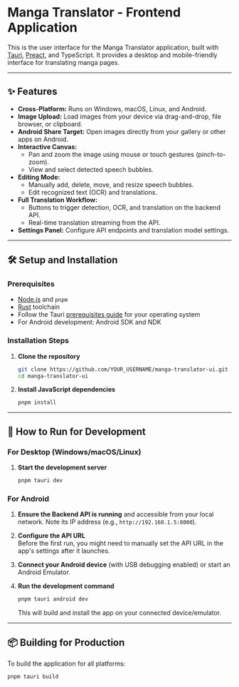 # Manga Translator - Frontend Application

This is the user interface for the Manga Translator application, built with [Tauri](https://tauri.app/), [Preact](https://preactjs.com/), and TypeScript. It provides a desktop and mobile-friendly interface for translating manga pages.

---

## ✨ Features

- **Cross-Platform:** Runs on Windows, macOS, Linux, and Android.
- **Image Upload:** Load images from your device via drag-and-drop, file browser, or clipboard.
- **Android Share Target:** Open images directly from your gallery or other apps on Android.
- **Interactive Canvas:**
  - Pan and zoom the image using mouse or touch gestures (pinch-to-zoom).
  - View and select detected speech bubbles.
- **Editing Mode:**
  - Manually add, delete, move, and resize speech bubbles.
  - Edit recognized text (OCR) and translations.
- **Full Translation Workflow:**
  - Buttons to trigger detection, OCR, and translation on the backend API.
  - Real-time translation streaming from the API.
- **Settings Panel:** Configure API endpoints and translation model settings.

---

## 🛠️ Setup and Installation

### Prerequisites

- [Node.js](https://nodejs.org/) and `pnpm`
- [Rust](https://www.rust-lang.org/tools/install) toolchain
- Follow the Tauri [prerequisites guide](https://tauri.app/v2/guides/getting-started/prerequisites) for your operating system
- For Android development: Android SDK and NDK

### Installation Steps

1. **Clone the repository**

   ```bash
   git clone https://github.com/YOUR_USERNAME/manga-translator-ui.git
   cd manga-translator-ui
   ```

2. **Install JavaScript dependencies**
   ```bash
   pnpm install
   ```

---

## 🚀 How to Run for Development

### For Desktop (Windows/macOS/Linux)

1. **Start the development server**
   ```bash
   pnpm tauri dev
   ```

### For Android

1. **Ensure the Backend API is running** and accessible from your local network. Note its IP address (e.g., `http://192.168.1.5:8000`).

2. **Configure the API URL**  
   Before the first run, you might need to manually set the API URL in the app's settings after it launches.

3. **Connect your Android device** (with USB debugging enabled) or start an Android Emulator.

4. **Run the development command**
   ```bash
   pnpm tauri android dev
   ```
   This will build and install the app on your connected device/emulator.

---

## 📦 Building for Production

To build the application for all platforms:

```bash
pnpm tauri build
```
